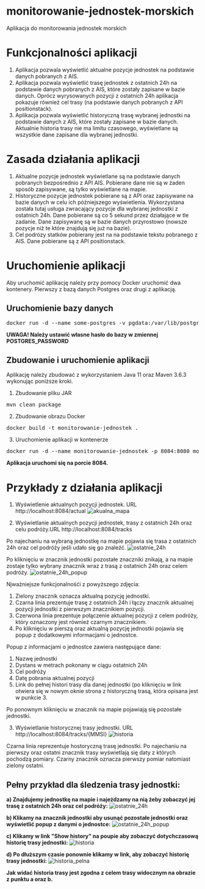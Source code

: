 # monitorowanie-jednostek-morskich
Aplikacja do monitorowania jednostek morskich

# Funkcjonalności aplikacji
1. Aplikacja pozwala wyświetlić aktualne pozycje jednostek na podstawie danych pobranych z AIS.
2. Aplikacja pozwala wyświetlić trasę jednostek z ostatnich 24h na podstawie danych pobranych z AIS, które zostały zapisane w bazie danych. Oprócz wyrysowanych pozycji z ostatnich 24h aplikacja pokazuje również cel trasy (na podstawie danych pobranych z API positionstack).
3. Aplikacja pozwala wyświetlić historyczną trasę wybranej jednostki na podstawie danych z AIS, które zostały zapisane w bazie danych. Aktualnie historia trasy nie ma limitu czasowego, wyświetlane są wszystkie dane zapisane dla wybranej jednostki.

# Zasada działania aplikacji
1. Aktualne pozycje jednostek wyświetlane są na podstawie danych pobranych bezpośrednio z API AIS. Pobierane dane nie są w żaden sposób zapisywane, są tylko wyświetlane na mapie.
2. Historyczne pozycje jednostek pobierane są z API oraz zapisywane na bazie danych w celu ich późniejszego wyświetlenia. Wykorzystana została tutaj usługa zwracający pozycje dla wybranej jednostki z ostatnich 24h. Dane pobierane są co 5 sekund przez działające w tle zadanie. Dane zapisywanę są w bazie danych przyrostowo (nowsze pozycje niż te które znajdują się już na bazie).
3. Cel podrózy statków pobierany jest na na podstawie tekstu pobranego z AIS. Dane pobierane są z API positionstack.  

# Uruchomienie aplikacji
Aby uruchomić aplikację należy przy pomocy Docker uruchomić dwa kontenery. Pierwszy z bazą danych Postgres oraz drugi z aplikacją.

## Uruchomienie bazy danych
<pre>docker run -d --name some-postgres -v pgdata:/var/lib/postgresql/data -e POSTGRES_PASSWORD=mysecretpassword -p 5432:5432 postgres</pre>

<b>UWAGA! Należy ustawić własne hasło do bazy w zmiennej POSTGRES_PASSWORD</b>

## Zbudowanie i uruchomienie aplikacji
Aplikację należy zbudować z wykorzystaniem Java 11 oraz Maven 3.6.3 wykonując poniższe kroki.

1. Zbudowanie pliku JAR
<pre>
mvn clean package
</pre>

2. Zbudowanie obrazu Docker
<pre>
docker build -t monitorowanie-jednostek .
</pre>

3. Uruchomienie aplikacji w kontenerze
<pre>
docker run -d --name monitorowanie-jednostek -p 8084:8080 monitorowanie-jednostek
</pre>

<b>Aplikacja uruchomi się na porcie 8084.</b>

# Przykłady z działania aplikacji

1. Wyświetlenie aktualnych pozycji jednostek. URL http://localhost:8084/actual
![akualna_mapa](https://user-images.githubusercontent.com/26234920/144764507-a399ee2e-8b87-4360-889a-becd8b6cc566.PNG)

2. Wyświetlanie aktualnych pozycji jednostek, trasy z ostatnich 24h oraz celu podróży.URL http://localhost:8084/tracks

Po najechaniu na wybraną jednostkę na mapie pojawia się trasa z ostatnich 24h oraz cel podróży jeśli udało się go znaleźć.
![ostatnie_24h](https://user-images.githubusercontent.com/26234920/144764572-11b74816-96dc-48f1-90ec-a1291814538e.png)

Po kliknięciu w znacznik jednostki pozostałe znaczniki znikają, a na mapie zostaje tylko wybrany znacznik wraz z trasą z ostatnich 24h oraz celem podróży.
![ostatnie_24h_popup](https://user-images.githubusercontent.com/26234920/144764630-795fe154-d734-4d25-b18a-0d3b6bde7cca.PNG)

Njważniejsze funkcjonalnośći z powyższego zdjęcia:
1. Zielony znacznik oznacza aktualną pozycję jednostki.
2. Czarna linia prezentuje trasę z ostatnich 24h i łączy znacznik aktualnej pozycji jednostki z pierwszym znacznikiem pozycji.
3. Czerwona linia prezentuje połączenie aktualnej pozycji z celem podróży, który oznaczony jest również czarnym znacznikiem.
4. Po kliknięciu w pierszą oraz aktualną pozycję jednostki pojawia się popup z dodatkowymi informacjami o jednostce.

Popup z informacjami o jednostce zawiera następujące dane:
1. Nazwę jednostki
2. Dystans w metrach pokonany w ciągu ostatnich 24h
3. Cel podróży
4. Datę pobrania aktualnej pozycji
5. Link do pełnej histori trasy dla danej jednostki (po kliknięciu w link otwiera się w nowym oknie strona z historyczną trasą, która opisana jest w punkcie 3.

Po ponownym kliknięciu w znacznik na mapie pojawiają się pozostałe jednostki.

3. Wyświetlanie historycznej trasy jednostki. URL http://localhost:8084/tracks/{MMSI}
![historia](https://user-images.githubusercontent.com/26234920/144764854-2b754aca-42eb-474b-8a73-aa54e7823d53.png)

Czarna linia reprezentuje hostoryczną trasę jednostki. Po najechaniu na pierwszy oraz ostatni znacznik trasy wyświetlają się daty z których pochodzą pomiary. Czarny znacznik oznacza pierwszy pomiar natomiast zielony ostatni.


## Pełny przykład dla śledzenia trasy jednostki:

<b>a) Znajdujemy jednostkę na mapie i najeżdzamy na nią żeby zobaczyć jej trasę z ostatnich 24h oraz cel podróży:</b>
![ostatnie_24h](https://user-images.githubusercontent.com/26234920/144765599-276ebb1b-3afc-46c8-84ca-6b50b22f411f.png)

<b>b) Klikamy na znacznik jednostki aby usunąć pozostałe jednostki oraz wyświetlić popup z danymi o jednostce:</b>
![ostatnie_24h_popup](https://user-images.githubusercontent.com/26234920/144765631-74db3f52-957c-46d6-998f-ad7e5dbba86d.PNG)

<b>c) Klikamy w link "Show history" na poupie aby zobaczyć dotychczasową historię trasy jednostki:</b>
![historia](https://user-images.githubusercontent.com/26234920/144765686-ce5eb058-12f7-464c-bae3-ded9cbcea33c.png)


<b>d) Po dłuższym czasie ponownie klikamy w link, aby zobaczyć historię trasy jednostki:</b>
![historia_pelna](https://user-images.githubusercontent.com/26234920/144765689-4834b8df-d3dd-4fc0-963e-3491e611a174.PNG)

<b>Jak widać historia trasy jest zgodna z celem trasy widocznym na obrazie z punktu a oraz b.</b>
